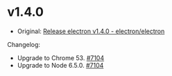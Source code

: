 # v1.4.0

* Original: [Release electron v1.4.0 - electron/electron](https://github.com/electron/electron/releases/tag/v1.4.0)

Changelog:

* Upgrade to Chrome 53. [#7104](https://github.com/electron/electron/pull/7104)
* Upgrade to Node 6.5.0. [#7104](https://github.com/electron/electron/pull/7104)
